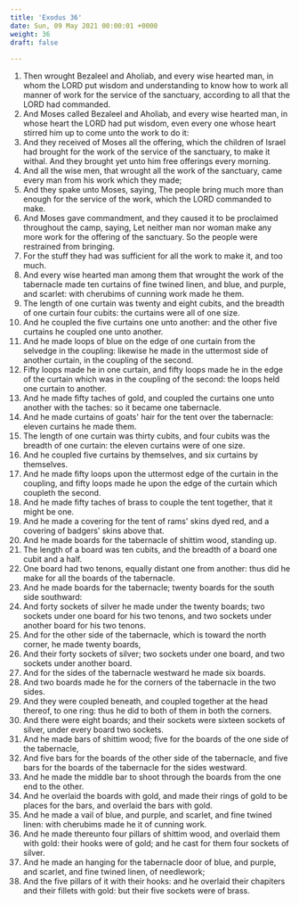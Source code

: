 ```yaml
---
title: 'Exodus 36'
date: Sun, 09 May 2021 00:00:01 +0000
weight: 36
draft: false
  
---
```


1. Then wrought Bezaleel and Aholiab, and every wise hearted man, in whom the LORD put wisdom and understanding to know how to work all manner of work for the service of the sanctuary, according to all that the LORD had commanded.
2. And Moses called Bezaleel and Aholiab, and every wise hearted man, in whose heart the LORD had put wisdom, even every one whose heart stirred him up to come unto the work to do it:
3. And they received of Moses all the offering, which the children of Israel had brought for the work of the service of the sanctuary, to make it withal. And they brought yet unto him free offerings every morning.
4. And all the wise men, that wrought all the work of the sanctuary, came every man from his work which they made;
5. And they spake unto Moses, saying, The people bring much more than enough for the service of the work, which the LORD commanded to make.
6. And Moses gave commandment, and they caused it to be proclaimed throughout the camp, saying, Let neither man nor woman make any more work for the offering of the sanctuary. So the people were restrained from bringing.
7. For the stuff they had was sufficient for all the work to make it, and too much.
8. And every wise hearted man among them that wrought the work of the tabernacle made ten curtains of fine twined linen, and blue, and purple, and scarlet: with cherubims of cunning work made he them.
9. The length of one curtain was twenty and eight cubits, and the breadth of one curtain four cubits: the curtains were all of one size.
10. And he coupled the five curtains one unto another: and the other five curtains he coupled one unto another.
11. And he made loops of blue on the edge of one curtain from the selvedge in the coupling: likewise he made in the uttermost side of another curtain, in the coupling of the second.
12. Fifty loops made he in one curtain, and fifty loops made he in the edge of the curtain which was in the coupling of the second: the loops held one curtain to another.
13. And he made fifty taches of gold, and coupled the curtains one unto another with the taches: so it became one tabernacle.
14. And he made curtains of goats' hair for the tent over the tabernacle: eleven curtains he made them.
15. The length of one curtain was thirty cubits, and four cubits was the breadth of one curtain: the eleven curtains were of one size.
16. And he coupled five curtains by themselves, and six curtains by themselves.
17. And he made fifty loops upon the uttermost edge of the curtain in the coupling, and fifty loops made he upon the edge of the curtain which coupleth the second.
18. And he made fifty taches of brass to couple the tent together, that it might be one.
19. And he made a covering for the tent of rams' skins dyed red, and a covering of badgers' skins above that.
20. And he made boards for the tabernacle of shittim wood, standing up.
21. The length of a board was ten cubits, and the breadth of a board one cubit and a half.
22. One board had two tenons, equally distant one from another: thus did he make for all the boards of the tabernacle.
23. And he made boards for the tabernacle; twenty boards for the south side southward:
24. And forty sockets of silver he made under the twenty boards; two sockets under one board for his two tenons, and two sockets under another board for his two tenons.
25. And for the other side of the tabernacle, which is toward the north corner, he made twenty boards,
26. And their forty sockets of silver; two sockets under one board, and two sockets under another board.
27. And for the sides of the tabernacle westward he made six boards.
28. And two boards made he for the corners of the tabernacle in the two sides.
29. And they were coupled beneath, and coupled together at the head thereof, to one ring: thus he did to both of them in both the corners.
30. And there were eight boards; and their sockets were sixteen sockets of silver, under every board two sockets.
31. And he made bars of shittim wood; five for the boards of the one side of the tabernacle,
32. And five bars for the boards of the other side of the tabernacle, and five bars for the boards of the tabernacle for the sides westward.
33. And he made the middle bar to shoot through the boards from the one end to the other.
34. And he overlaid the boards with gold, and made their rings of gold to be places for the bars, and overlaid the bars with gold.
35. And he made a vail of blue, and purple, and scarlet, and fine twined linen: with cherubims made he it of cunning work.
36. And he made thereunto four pillars of shittim wood, and overlaid them with gold: their hooks were of gold; and he cast for them four sockets of silver.
37. And he made an hanging for the tabernacle door of blue, and purple, and scarlet, and fine twined linen, of needlework;
38. And the five pillars of it with their hooks: and he overlaid their chapiters and their fillets with gold: but their five sockets were of brass.
